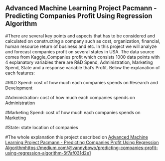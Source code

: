 ## Advanced Machine Learning Project Pacmann - Predicting Companies Profit Using Regression Algorithm
#There are several key points and aspects that has to be considered and calculated on constructing a company such as cost, organization, financial, human resource return of business and etc. In this project we will analyze and forecast companies profit on several states in USA. The data source comes from Kaggle_Companies profit which consists 1000 data points with 4 explanatory variables there are R&D Spend, Administration, Marketing Spend, State and a response variable that’s Profit. Below the explanation of each features:

#R&D Spend: cost of how much each companies spends on Research and Development

#Administration: cost of how much each companies spends on Administration

#Marketing Spend: cost of how much each companies spends on Marketing

#State: state location of companies

#The whole explanation this project described on [Advanced Machine Learning Project Pacmann - Predicting Companies Profit Using Regression Algorithm](https://medium.com/@vannybowo/predicting-companies-profit-using-regression-algorithm-5f7af031d2e1)https://medium.com/@vannybowo/predicting-companies-profit-using-regression-algorithm-5f7af031d2e1
